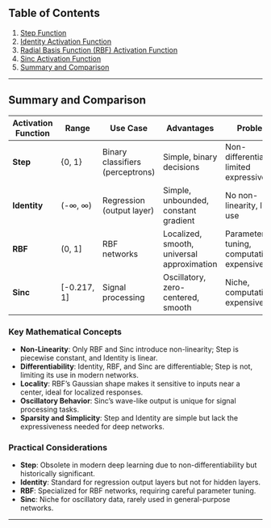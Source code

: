 ## Table of Contents
1. [Step Function](#1-step-function)
2. [Identity Activation Function](#2-identity-activation-function)
3. [Radial Basis Function (RBF) Activation Function](#3-radial-basis-function-rbf-activation-function)
4. [Sinc Activation Function](#4-sinc-activation-function)
5. [Summary and Comparison](#5-summary-and-comparison)

---
## Summary and Comparison

| **Activation Function** | **Range**          | **Use Case**                              | **Advantages**                              | **Problems**                              |
|-------------------------|--------------------|-------------------------------------------|---------------------------------------------|-------------------------------------------|
| **Step**                | {0, 1}            | Binary classifiers (perceptrons)          | Simple, binary decisions                    | Non-differentiable, limited expressiveness |
| **Identity**            | (-∞, ∞)           | Regression (output layer)                 | Simple, unbounded, constant gradient        | No non-linearity, limited use             |
| **RBF**                 | (0, 1]            | RBF networks                              | Localized, smooth, universal approximation  | Parameter tuning, computationally expensive |
| **Sinc**                | [-0.217, 1]       | Signal processing                         | Oscillatory, zero-centered, smooth          | Niche, computationally expensive           |

### Key Mathematical Concepts
- **Non-Linearity**: Only RBF and Sinc introduce non-linearity; Step is piecewise constant, and Identity is linear.
- **Differentiability**: Identity, RBF, and Sinc are differentiable; Step is not, limiting its use in modern networks.
- **Locality**: RBF’s Gaussian shape makes it sensitive to inputs near a center, ideal for localized responses.
- **Oscillatory Behavior**: Sinc’s wave-like output is unique for signal processing tasks.
- **Sparsity and Simplicity**: Step and Identity are simple but lack the expressiveness needed for deep networks.

### Practical Considerations
- **Step**: Obsolete in modern deep learning due to non-differentiability but historically significant.
- **Identity**: Standard for regression output layers but not for hidden layers.
- **RBF**: Specialized for RBF networks, requiring careful parameter tuning.
- **Sinc**: Niche for oscillatory data, rarely used in general-purpose networks.

---

